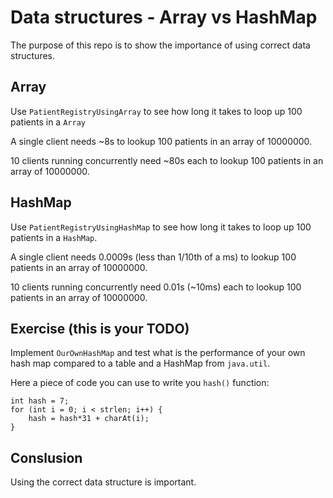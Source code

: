 # Data structures - Array vs HashMap

The purpose of this repo is to show the importance of using correct data structures.


## Array

Use `PatientRegistryUsingArray` to see how long it takes to loop up 100 patients in a `Array`

A single client needs ~8s to lookup 100 patients in an array of 10000000.

10 clients running concurrently need ~80s each to lookup 100 patients in an array of 10000000.

## HashMap

Use `PatientRegistryUsingHashMap` to see how long it takes to loop up 100 patients in a `HashMap`.

A single client needs 0.0009s (less than 1/10th of a ms) to lookup 100 patients in an array of 10000000.

10 clients running concurrently need 0.01s (~10ms) each to lookup 100 patients in an array of 10000000.

## Exercise (this is your TODO)

Implement `OurOwnHashMap` and test what is the performance of your own hash map compared to a table and a HashMap from `java.util`.

Here a piece of code you can use to write you `hash()` function:

```
int hash = 7;
for (int i = 0; i < strlen; i++) {
    hash = hash*31 + charAt(i);
}
```

## Conslusion

Using the correct data structure is important.
